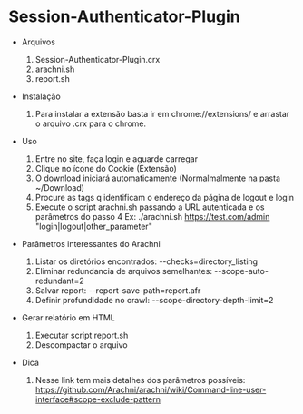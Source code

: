 # Session-Authenticator-Plugin

- Arquivos
  1. Session-Authenticator-Plugin.crx
  2. arachni.sh
  3. report.sh
   
- Instalação
  1. Para instalar a extensão basta ir em chrome://extensions/ e arrastar o arquivo .crx para o chrome.
 
- Uso
  1. Entre no site, faça login e aguarde carregar
  2. Clique no ícone do Cookie (Extensão)
  3. O download iniciará automaticamente (Normalmalmente na pasta ~/Download)
  4. Procure as tags q identificam o endereço da página de logout e login
  5. Execute o script arachni.sh passando a URL autenticada e os parâmetros do passo 4
     Ex: ./arachni.sh https://test.com/admin "login|logout|other_parameter"
     
- Parâmetros interessantes do Arachni
  1. Listar os diretórios encontrados: --checks=directory_listing
  2. Eliminar redundancia de arquivos semelhantes: --scope-auto-redundant=2
  3. Salvar report: --report-save-path=report.afr
  4. Definir profundidade no crawl: --scope-directory-depth-limit=2
  
- Gerar relatório em HTML
  1. Executar script report.sh
  2. Descompactar o arquivo
  
- Dica
  1. Nesse link tem mais detalhes dos parâmetros possíveis: https://github.com/Arachni/arachni/wiki/Command-line-user-interface#scope-exclude-pattern
  

